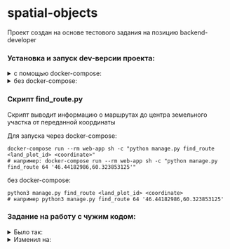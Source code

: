 # spatial-objects
Проект создан на основе тестового задания на позицию backend-developer

### Установка и запуск dev-версии проекта:
<details>
<summary>с помощью docker-compose:</summary>

Клонируйте репозиторий:
```shell
git clone https://github.com/evgen4ikrus/spatial-objects.git
```
Перейдите в директорию проекта:
```shell
cd spatial-objects/
```
Скачайте и соберите докер-образы с помощью Docker-Сompose:
```shell
docker-compose build
``` 
Запустите докер-контейнеры:
``` shell
docker-compose up
```
В новом терминале накатите свежие миграции БД:
```shell
docker-compose run --rm web-app sh -c "python manage.py migrate"
```
Создайте суперпользователя (логин и пароль пригодиться для доступа к сайту):
```shell
docker-compose run --rm web-app sh -c "python manage.py  createsuperuser"
```
Проверьте, что всё установилось успешно, перейдите по адресу в админку: http://127.0.0.1:8000/admin/

Создайте таблицы в БД:
```shell
docker-compose run --rm web-app sh -c "python manage.py create_db_tables"
```
Наполните таблицы данными из csv-файлов, которые находятся в директории `db_data`:
```shell
docker-compose run --rm web-app sh -c "python manage.py fill_db"
```

Всё готово. Перейдите по ссылке: http://127.0.0.1:8000/
</details>

<details>
<summary>без docker-compose:</summary>

Клонируйте репозиторий:
```shell
git clone https://github.com/evgen4ikrus/spatial-objects.git
```
Перейдите в директорию проекта:
```commandline
cd spatial-objects/
```
У вас уже должна быть создана БД PostgreSQL. (Если ее нет, создайте, например можете воспользоваться [инструкцией](https://www.digitalocean.com/community/tutorials/how-to-install-and-use-postgresql-on-ubuntu-20-04))

Создайте файл .env и запишите в него переменные окружения связанные с БД в формате `KEY=VALUE` (`DB_HOST`, `DB_NAME`, 
`DB_USER`, `DB_PASSWORD`), например:
```
DB_HOST=localhost
DB_NAME=dbname
DB_USER=dbuser
DB_PASSWORD=pass
```

Создайте и активируйте виртуальное окружение:
```shell
python3 -m venv venv
source venv/bin/activate
```
Установите зависимости:
```shell
pip install -r requirements.txt
```
Накатите свежие миграции БД:
```shell
python3 manage.py migrate
```
Создайте суперпользователя (логин и пароль пригодиться для доступа к сайту):
```shell
python3 manage.py  createsuperuser
```
Проверьте, что всё установилось успешно, перейдите по адресу в админку: http://127.0.0.1:8000/admin/

Создайте таблицы в БД:
```shell
python3 manage.py create_db_tables
```
Наполните таблицы данными из csv-файлов, которые находятся в директории `db_data`:
```shell
python3 manage.py fill_db
```
Запустите web-приложение:
```shell
python3 manage.py runserver
```
Всё готово. Перейдите по ссылке: http://127.0.0.1:8000/
</details>

### Скрипт find_route.py
Скрипт выводит информацию о маршрутах до центра земельного участка от переданной координаты

Для запуска через docker-compose:
```shell
docker-compose run --rm web-app sh -c "python manage.py find_route <land_plot_id> <coordinate>"
# например: docker-compose run --rm web-app sh -c "python manage.py find_route 64 '46.44182986,60.323853125'"
```
без docker-compose:
```shell
python3 manage.py find_route <land_plot_id> <coordinate>
# например python3 manage.py find_route 64 '46.44182986,60.323853125'
```

### Задание на работу с чужим кодом:
<details>
<summary>Было так:</summary>

```python
class html_copy_to:
    ###  
    def download_source(self):
        headers = { 'User-Agent' : self.ua }

        if self.ref != '':
            o = urlparse.urlparse(self.ref)
            self.scheme = o.scheme
            self.host = o.netloc

            headers['Referer'] = self.ref

        if self.http_username != '' or self.http_password != '':
            auth = self.http_username + ':' + self.http_password
            auth = auth.encode('ascii')
            auth = base64.b64encode(auth)

            headers['Authorization'] = 'Basic ' + auth

        try:
            req = urllib2.Request(self.url, None, headers)
            r = urllib2.urlopen(req)
            h = r.info()

            if h['Content-Type'] != '' and h['Content-Type'] != None:
                if re.match('^(image|text|application)\/', h['Content-Type']) is None:
                    self.set_response('error:Invalid mime-type: ' + h['Content-Type'])
                else:
                    mime = str(re.sub('[;]([\s\S]+)$', '', h['Content-Type'])).strip().lower()
                    mime = re.sub('/x-', '/', mime)

                    if mime in self.mimes:
                        self.data = r.read()

                        extension = re.sub('^(image|text|application)\/', '', mime)
                        extension = re.sub('(windows[-]bmp|ms[-]bmp)', 'bmp', extension)
                        extension = re.sub('(svg[+]xml|svg[-]xml)', 'svg', extension)
                        extension = extension.replace('xhtml[+]xml', 'xhtml')
                        extension = extension.replace('jpeg', 'jpg')

                        self.real_extension = extension
                        self.real_mimetype  = mime

                        cp = h['Content-Type'].find(';');

                        if cp != -1:
                            cp = cp + 1
                            charset = h['Content-Type']
                            self.real_charset = ';' + charset[cp:].strip()

                        self.save_file()
                    else:
                        self.set_response('error:Invalid mime-type: ' + h['Content-Type'])
            else:
                self.set_response('error:No mime-type defined')

            r.close()
        except urllib2.URLError, e:
            self.set_response('error:SOCKET: ' + str(e.reason))
```

</details>

<details>
<summary>Изменил на:</summary>

```python
class HTMLCopyTo:
    ###
    def download_source(self):
        headers = {'User-Agent': self.user_agent}

        if self.ref:
            parsed_ref = urlparse.urlparse(self.ref)
            self.scheme = parsed_ref.scheme
            self.host = parsed_ref.netloc
            headers['Referer'] = self.ref

        if self.http_username and self.http_password:
            raw_auth = '{}:{}'.format(self.http_username, self.http_password)
            auth = base64.b64encode(raw_auth.encode('ascii'))
            headers['Authorization'] = 'Basic {}'.format(auth)

        response = None
        try:
            request = urllib2.Request(self.url, None, headers)
            response = urllib2.urlopen(request)
            header = response.info()

            if not header['Content-Type']:
                self.set_response('error:No mime-type defined')
                return

            mime, params = cgi.parse_header(header['Content-Type'])

            if mime not in self.mimes:
                self.set_response('error:Invalid mime-type: {}'.format(header["Content-Type"]))
                return

            if params.get('charset'):
                self.real_charset = 'charset={}'.format(params.get('charset'))

            self.data = response.read()
            self.real_extension = mimetypes.guess_extension(mime, strict=True)
            self.real_mimetype = mime

            self.save_file()

        except urllib2.URLError as err:
            self.set_response('error:SOCKET: {}'.format(str(e.reason)))

        finally:
            if response:
                response.close()
```

</details>
